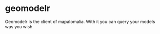 # geomodelr
Geomodelr is the client of mapalomalia. With it you can query your models was you wish.
